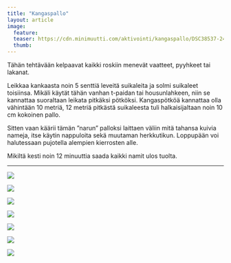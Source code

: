 ```yaml
---
title: "Kangaspallo"
layout: article
image:
  feature:
  teaser: https://cdn.minimuutti.com/aktivointi/kangaspallo/DSC38537-245px.jpg
  thumb:
---
```


Tähän tehtävään kelpaavat kaikki roskiin menevät vaatteet, pyyhkeet tai lakanat.

Leikkaa kankaasta noin 5 senttiä leveitä suikaleita ja solmi suikaleet toisiinsa. Mikäli käytät tähän vanhan t-paidan tai housunlahkeen, niin se kannattaa suoraltaan leikata pitkäksi pötköksi. Kangaspötköä kannattaa olla vähintään 10 metriä, 12 metriä pitkästä suikaleesta tuli halkaisijaltaan noin 10 cm kokoinen pallo.

Sitten vaan käärii tämän ”narun” palloksi laittaen väliin mitä tahansa kuivia nameja, itse käytin nappuloita sekä muutaman herkkutikun. Loppupään voi halutessaan pujotella alempien kierrosten alle.

Mikiltä kesti noin 12 minuuttia saada kaikki namit ulos tuolta.

---

![](https://cdn.minimuutti.com/aktivointi/kangaspallo/DSC38431-800px.jpg)

![](https://cdn.minimuutti.com/aktivointi/kangaspallo/DSC38449-800px.jpg)

![](https://cdn.minimuutti.com/aktivointi/kangaspallo/DSC38460-800px.jpg)

![](https://cdn.minimuutti.com/aktivointi/kangaspallo/DSC38520-800px.jpg)

![](https://cdn.minimuutti.com/aktivointi/kangaspallo/DSC38537-800px.jpg)

![](https://cdn.minimuutti.com/aktivointi/kangaspallo/DSC38589-800px.jpg)

![](https://cdn.minimuutti.com/aktivointi/kangaspallo/DSC38443-800px.jpg)
